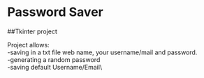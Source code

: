 # Password Saver

##Tkinter project

Project allows:\
-saving in a txt file web name, your username/mail and password.\
-generating a random password\
-saving default Username/Email\